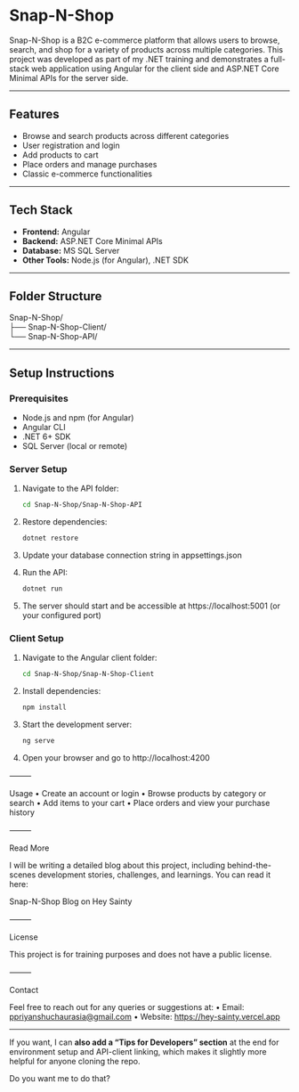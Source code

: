 # Snap-N-Shop

Snap-N-Shop is a B2C e-commerce platform that allows users to browse, search, and shop for a variety of products across multiple categories. This project was developed as part of my .NET training and demonstrates a full-stack web application using Angular for the client side and ASP.NET Core Minimal APIs for the server side.  

---

## Features

- Browse and search products across different categories  
- User registration and login  
- Add products to cart  
- Place orders and manage purchases  
- Classic e-commerce functionalities  

---

## Tech Stack

- **Frontend:** Angular  
- **Backend:** ASP.NET Core Minimal APIs  
- **Database:** MS SQL Server  
- **Other Tools:** Node.js (for Angular), .NET SDK  

---

## Folder Structure

Snap-N-Shop/<br>
 ├── Snap-N-Shop-Client/  
 └── Snap-N-Shop-API/

---

## Setup Instructions

### Prerequisites

- Node.js and npm (for Angular)  
- Angular CLI  
- .NET 6+ SDK  
- SQL Server (local or remote)  

### Server Setup

1. Navigate to the API folder:  
   ```bash
   cd Snap-N-Shop/Snap-N-Shop-API
   
2. Restore dependencies:
    ```bash
    dotnet restore

3.	Update your database connection string in appsettings.json

4.	Run the API:
    ```bash
    dotnet run

5.	The server should start and be accessible at https://localhost:5001 (or your configured port)

### Client Setup

1.	Navigate to the Angular client folder:
    ```bash
    cd Snap-N-Shop/Snap-N-Shop-Client

2.	Install dependencies:
    ```bash
    npm install

3.	Start the development server:
    ```bash
    ng serve

4.	Open your browser and go to http://localhost:4200

⸻

Usage
	•	Create an account or login
	•	Browse products by category or search
	•	Add items to your cart
	•	Place orders and view your purchase history

⸻

Read More

I will be writing a detailed blog about this project, including behind-the-scenes development stories, challenges, and learnings. You can read it here:

Snap-N-Shop Blog on Hey Sainty

⸻

License

This project is for training purposes and does not have a public license.

⸻

Contact

Feel free to reach out for any queries or suggestions at:
	•	Email: ppriyanshuchaurasia@gmail.com
	•	Website: https://hey-sainty.vercel.app

---

If you want, I can **also add a “Tips for Developers” section** at the end for environment setup and API-client linking, which makes it slightly more helpful for anyone cloning the repo.  

Do you want me to do that?